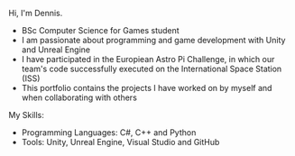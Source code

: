 Hi, I'm Dennis.

- BSc Computer Science for Games student
- I am passionate about programming and game development with Unity and Unreal Engine
- I have participated in the Europiean Astro Pi Challenge, in which our team's code successfully executed on the International Space Station (ISS)
- This portfolio contains the projects I have worked on by myself and when collaborating with others


My Skills:
- Programming Languages: C#, C++ and Python
- Tools: Unity, Unreal Engine, Visual Studio and GitHub
<!--
**Programmer25X/Programmer25X** is a ✨ _special_ ✨ repository because its `README.md` (this file) appears on your GitHub profile.

Here are some ideas to get you started:

- 🔭 I’m currently working on ...
- 🌱 I’m currently learning ...
- 👯 I’m looking to collaborate on ...
- 🤔 I’m looking for help with ...
- 💬 Ask me about ...
- 📫 How to reach me: ...
- 😄 Pronouns: ...
- ⚡ Fun fact: ...
-->
